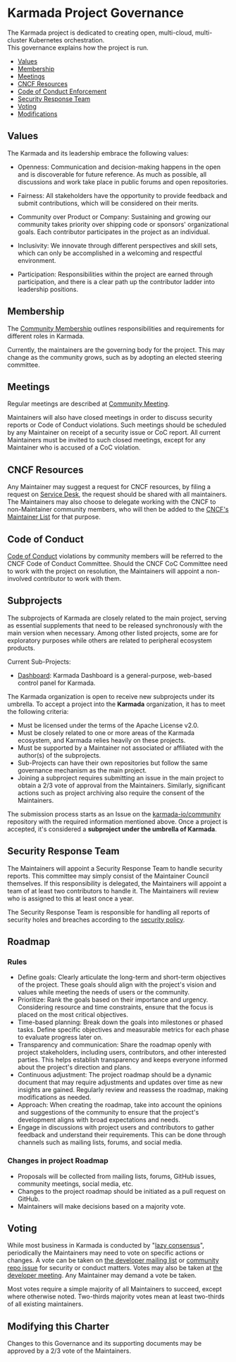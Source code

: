 # Karmada Project Governance

The Karmada project is dedicated to creating open, multi-cloud, multi-cluster
Kubernetes orchestration.  
This governance explains how the project is run.

- [Values](#values)
- [Membership](#membership)
- [Meetings](#meetings)
- [CNCF Resources](#cncf-resources)
- [Code of Conduct Enforcement](#code-of-conduct)
- [Security Response Team](#security-response-team)
- [Voting](#voting)
- [Modifications](#modifying-this-charter)

## Values

The Karmada and its leadership embrace the following values:

* Openness: Communication and decision-making happens in the open and is discoverable for future
  reference. As much as possible, all discussions and work take place in public
  forums and open repositories.

* Fairness: All stakeholders have the opportunity to provide feedback and submit
  contributions, which will be considered on their merits.

* Community over Product or Company: Sustaining and growing our community takes
  priority over shipping code or sponsors' organizational goals. Each
  contributor participates in the project as an individual.

* Inclusivity: We innovate through different perspectives and skill sets, which
  can only be accomplished in a welcoming and respectful environment.

* Participation: Responsibilities within the project are earned through
  participation, and there is a clear path up the contributor ladder into leadership
  positions.

## Membership

The [Community Membership](https://github.com/karmada-io/community/blob/main/community-membership.md)
outlines responsibilities and requirements for different roles in Karmada.

Currently, the maintainers are the governing body for the project. This may 
change as the community grows, such as by adopting an elected steering committee.

## Meetings

Regular meetings are described at [Community Meeting](https://github.com/karmada-io/community/#community-meeting).

Maintainers will also have closed meetings in order to discuss security reports
or Code of Conduct violations. Such meetings should be scheduled by any
Maintainer on receipt of a security issue or CoC report. All current Maintainers
must be invited to such closed meetings, except for any Maintainer who is
accused of a CoC violation.

## CNCF Resources

Any Maintainer may suggest a request for CNCF resources, by filing a request
on [Service Desk](https://cncfservicedesk.atlassian.net/servicedesk/customer/portals),
the request should be shared with all maintainers. The Maintainers may also 
choose to delegate working with the CNCF to non-Maintainer community members, 
who will then be added to the [CNCF's Maintainer List](https://github.com/cncf/foundation/blob/main/project-maintainers.csv)
for that purpose.

## Code of Conduct

[Code of Conduct](./CODE_OF_CONDUCT.md)
violations by community members will be referred to the CNCF Code of Conduct
Committee. Should the CNCF CoC Committee need to work with the project on resolution, the
Maintainers will appoint a non-involved contributor to work with them.

## Subprojects

The subprojects of Karmada are closely related to the main project, serving as essential supplements that need to be
released synchronously with the main version when necessary. Among other listed projects, some are for exploratory 
purposes while others are related to peripheral ecosystem products.

Current Sub-Projects:
- [Dashboard](https://github.com/karmada-io/dashboard): Karmada Dashboard is a general-purpose, web-based control 
panel for Karmada.

The Karmada organization is open to receive new subprojects under its umbrella. To accept a project
into the __Karmada__ organization, it has to meet the following criteria:

- Must be licensed under the terms of the Apache License v2.0.
- Must be closely related to one or more areas of the Karmada ecosystem, and Karmada relies heavily on these projects.
- Must be supported by a Maintainer not associated or affiliated with the author(s) of the subprojects.
- Sub-Projects can have their own repositories but follow the same governance mechanism as the main project.
- Joining a subproject requires submitting an issue in the main project to obtain a 2/3 vote of approval from the Maintainers. Similarly, significant actions such as project archiving also require the consent of the Maintainers.

The submission process starts as an Issue on the
[karmada-io/community](https://github.com/karmada-io/community) repository with the required information
mentioned above. Once a project is accepted, it's considered a __subproject under the umbrella of Karmada__.

## Security Response Team

The Maintainers will appoint a Security Response Team to handle security reports.
This committee may simply consist of the Maintainer Council themselves.  If this
responsibility is delegated, the Maintainers will appoint a team of at least two 
contributors to handle it. The Maintainers will review who is assigned to this
at least once a year.

The Security Response Team is responsible for handling all reports of security
holes and breaches according to the [security policy](https://github.com/karmada-io/community/blob/main/security-team/SECURITY.md).

## Roadmap
### Rules
- Define goals: Clearly articulate the long-term and short-term objectives of the project. These goals should align with the project's vision and values while meeting the needs of users or the community.
- Prioritize: Rank the goals based on their importance and urgency. Considering resource and time constraints, ensure that the focus is placed on the most critical objectives.
- Time-based planning: Break down the goals into milestones or phased tasks. Define specific objectives and measurable metrics for each phase to evaluate progress later on.
- Transparency and communication: Share the roadmap openly with project stakeholders, including users, contributors, and other interested parties. This helps establish transparency and keeps everyone informed about the project's direction and plans.
- Continuous adjustment: The project roadmap should be a dynamic document that may require adjustments and updates over time as new insights are gained. Regularly review and reassess the roadmap, making modifications as needed.
- Approach: When creating the roadmap, take into account the opinions and suggestions of the community to ensure that the project's development aligns with broad expectations and needs.
- Engage in discussions with project users and contributors to gather feedback and understand their requirements. This can be done through channels such as mailing lists, forums, and social media.

### Changes in project Roadmap
- Proposals will be collected from mailing lists, forums, GitHub issues, community meetings, social media, etc.
- Changes to the project roadmap should be initiated as a pull request on GitHub.
- Maintainers will make decisions based on a majority vote.

## Voting

While most business in Karmada is conducted by "[lazy consensus](https://community.apache.org/committers/lazyConsensus.html)", 
periodically the Maintainers may need to vote on specific actions or changes.
A vote can be taken on [the developer mailing list](https://groups.google.com/forum/#!forum/karmada) or
[community repo issue](https://github.com/karmada-io/community/issues/new/choose) 
for security or conduct matters. Votes may also be taken at [the developer meeting](https://github.com/karmada-io/community/#community-meeting).
Any Maintainer may demand a vote be taken.

Most votes require a simple majority of all Maintainers to succeed, except where
otherwise noted. Two-thirds majority votes mean at least two-thirds of all 
existing maintainers.

## Modifying this Charter

Changes to this Governance and its supporting documents may be approved by 
a 2/3 vote of the Maintainers.
